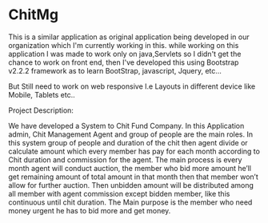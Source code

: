 ChitMg
======

This is a similar application as original application being developed in our organization which I'm currently working in this.
while working on this application I was made to work only on java,Servlets so I didn't get the chance to work on front end, then I've developed this using Bootstrap v2.2.2 framework as to learn
BootStrap, javascript, Jquery, etc...

But Still need to work on web responsive I.e Layouts in different device like Mobile, Tablets etc..

Project Description:

We have developed a System to Chit Fund Company. In this Application admin, Chit Management Agent and group of people are the main roles. In this system group of people 
and duration of the chit then agent divide or calculate amount which every member has pay for each month according to Chit duration and commission for the agent. The main 
process is every month agent will conduct auction, the member who bid more amount he’ll get remaining amount of total amount in that month then that member won’t allow for 
further auction. Then unbidden amount will be distributed among all member with agent commission except bidden member, like this continuous until chit duration. The Main 
purpose is the member who need money urgent he has to bid more and get money.
